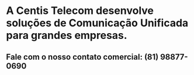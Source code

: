 # A Centis Telecom desenvolve soluções de Comunicação Unificada para grandes empresas.

## Fale com o nosso contato comercial: **(81) 98877-0690**
